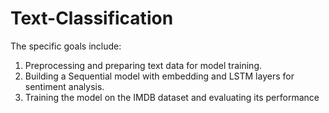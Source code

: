 # Text-Classification
The specific goals include:
1. Preprocessing and preparing text data for model training.
2. Building a Sequential model with embedding and LSTM layers for 
sentiment analysis.
3. Training the model on the IMDB dataset and evaluating its performance

